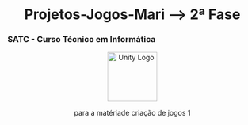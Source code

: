 # 
<h1 align="center"> Projetos-Jogos-Mari –> 2ª Fase </h1>
<h3> SATC - Curso Técnico em Informática</h3>

<p align="center">
  <img src="https://cdn.jsdelivr.net/gh/devicons/devicon/icons/unity/unity-original.svg" alt="Unity Logo" width="100"/>
</p>

<p align="center"> para a matériade criação de jogos 1</p>

